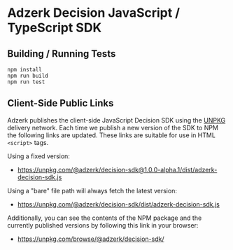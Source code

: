 # Adzerk Decision JavaScript / TypeScript SDK

## Building / Running Tests

```
npm install
npm run build
npm run test
```

## Client-Side Public Links

Adzerk publishes the client-side JavaScript Decision SDK using the [UNPKG](https://unpkg.com/) delivery network. Each time we publish a new version of the SDK to NPM the following links are updated. These links are suitable for use in HTML `<script>` tags.

Using a fixed version:

- https://unpkg.com/@adzerk/decision-sdk@1.0.0-alpha.1/dist/adzerk-decision-sdk.js

Using a "bare" file path will always fetch the latest version:

- https://unpkg.com/@adzerk/decision-sdk/dist/adzerk-decision-sdk.js

Additionally, you can see the contents of the NPM package and the currently published versions by following this link in your browser:

- https://unpkg.com/browse/@adzerk/decision-sdk/
